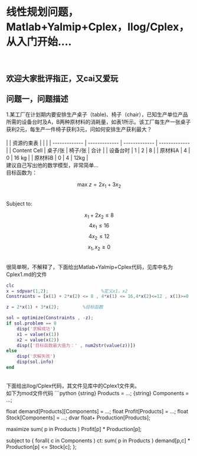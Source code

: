 线性规划问题，Matlab+Yalmip+Cplex，Ilog/Cplex，从入门开始....<br>
==
<br>

欢迎大家批评指正，又cai又爱玩  
<br>
问题一，问题描述<br>
--
1.某工厂在计划期内要安排生产桌子（table)、椅子（chair），已知生产单位产品所需的设备台时及A，B两种原材料的消耗量，如表1所示。该工厂每生产一张桌子获利2元，每生产一件椅子获利3元，问如何安排生产获利最大？
<br>
<br>
|    | 资源约束表 |    |   |
| ------------- | ------------- | ------------- | ------------- |
| Content Cell  | 桌子/张  | 椅子/张  | 合计  |
| 设备台时  | 1  | 2  | 8  |
| 原材料A  | 4  | 0  | 16 kg |
| 原材料B  | 0  | 4  | 12kg  |
<br>
建议自己写出他的数学模型，非常简单...
<br>
目标函数为：

$$
\text{max } z = 2x_1 + 3x_2
$$

<br>
Subject to:

$$
x_1 + 2x_2 \leq 8
$$
$$
4x_1 \leq 16
$$
$$
4x_2 \leq 12
$$
$$
x_1, x_2 \geq 0
$$

<br>
很简单啊，不解释了，下面给出Matlab+Yalmip+Cplex代码，见库中名为Cplex1.md的文件
<br>

```matlab
clc
x = sdpvar(1,2);                    %定义x1，x2
Constraints = [x(1) + 2*x(2) <= 8 , 4*x(1) <= 16,4*x(2)<=12 , x(1)>=0 , x(2) >= 0];   %约束条件

z = 2*x(1) + 3*x(2);         %目标函数

sol = optimize(Constraints , -z);
if sol.problem == 0
    disp('求解成功')
    x1 = value(x(1))
    x2 = value(x(2))
    disp(['目标函数最大值为：' , num2str(value(z))])
else
    disp('求解失败')
    disp(sol.info)
end
```
<br>
下面给出Ilog/Cplex代码，其文件见库中的Cplex1文件夹。<br>
如下为mod文件代码
```python
{string} Products = ...;
{string} Components = ...;

float demand[Products][Components] = ...;
float Profit[Products] = ...;
float Stock[Components] = ...;
dvar float+ Production[Products];

maximize
  sum( p in Products ) 
    Profit[p] * Production[p];
    
subject to {
  forall( c in Components )
    ct:
      sum( p in Products ) 
        demand[p,c] * Production[p] <= Stock[c];
};
```





